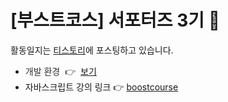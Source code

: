 # [부스트코스] 서포터즈 3기 🤭

활동일지는 <a href="https://sunnynara.tistory.com/category/Boostcourse/%EC%9E%90%EB%B0%94%EC%8A%A4%ED%81%AC%EB%A6%BD%ED%8A%B8%EC%9D%98%20%EC%8B%9C%EC%9E%91">티스토리</a>에 포스팅하고 있습니다.

<ul>
  <li>
    <span style="color: #333333;">개발 환경<span>&nbsp;</span></span>
    <span style="color: #333333;">👉<span>&nbsp;</span>
      <a href="https://opentutorials.org/module/1579">보기</a>
    </span>
  </li>
  <li>자바스크립트 강의 링크 👉 
    <a href="https://www.boostcourse.org/cs124/joinLectures/52258" target="_blank" rel="noopener">boostcourse</a>
  </li>
</ul>
